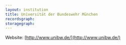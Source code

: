 ```yaml
---
layout: institution
title: Universität der Bundeswehr München
recordsgraph: 
storagegraph: 
---
```


Website: [http://www.unibw.de/](http://www.unibw.de/)

